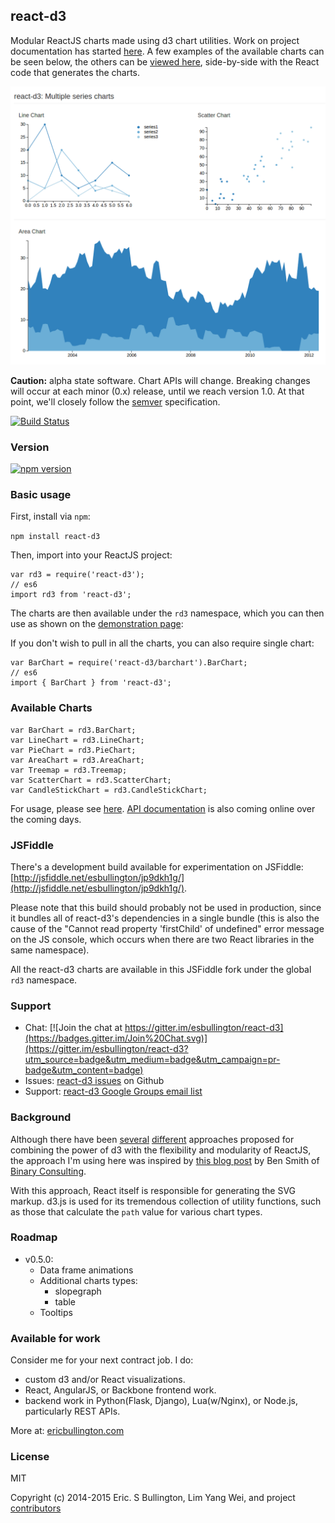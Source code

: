 ## react-d3
Modular ReactJS charts made using d3 chart utilities. Work on project documentation has started [here](https://github.com/esbullington/react-d3/wiki). A few examples of the available charts can be seen below, the others can be [viewed here](https://reactiva.github.io/react-d3-website/), side-by-side with the React code that generates the charts.

![react-d3 chart images](https://raw.githubusercontent.com/esbullington/react-d3-website/gh-pages/img/multiseries.png)

**Caution:**  alpha state software. Chart APIs will change. Breaking changes will occur at each minor (0.x) release, until we reach version 1.0.  At that point, we'll closely follow the [semver](http://semver.org/) specification.

[![Build Status](https://travis-ci.org/esbullington/react-d3.svg?branch=master)](https://travis-ci.org/esbullington/react-d3)

### Version
[![npm version](https://badge.fury.io/js/react-d3.png)](https://www.npmjs.com/package/react-d3)

### Basic usage

First, install via `npm`:

`npm install react-d3`

Then, import into your ReactJS project:

```
var rd3 = require('react-d3');
// es6
import rd3 from 'react-d3';
```

The charts are then available under the `rd3` namespace, which you can then use as shown on the [demonstration page](https://reactiva.github.io/react-d3-website/):

If you don't wish to pull in all the charts, you can also require single chart:

```
var BarChart = require('react-d3/barchart').BarChart;
// es6
import { BarChart } from 'react-d3';
```

### Available Charts

```
var BarChart = rd3.BarChart;
var LineChart = rd3.LineChart;
var PieChart = rd3.PieChart;
var AreaChart = rd3.AreaChart;
var Treemap = rd3.Treemap;
var ScatterChart = rd3.ScatterChart;
var CandleStickChart = rd3.CandleStickChart;
```

For usage, please see [here](https://reactiva.github.io/react-d3-website/).  [API documentation](https://github.com/esbullington/react-d3/wiki/API) is also coming online over the coming days.

### JSFiddle
There's a development build available for experimentation on JSFiddle: [http://jsfiddle.net/esbullington/jp9dkh1g/](http://jsfiddle.net/esbullington/jp9dkh1g/).

Please note that this build should probably not be used in production, since it bundles all of react-d3's dependencies in a single bundle (this is also the cause of the "Cannot read property 'firstChild' of undefined" error message on the JS console, which occurs when there are two React libraries in the same namespace).

All the react-d3 charts are available in this JSFiddle fork under the global `rd3` namespace.

### Support

* Chat: [![Join the chat at https://gitter.im/esbullington/react-d3](https://badges.gitter.im/Join%20Chat.svg)](https://gitter.im/esbullington/react-d3?utm_source=badge&utm_medium=badge&utm_campaign=pr-badge&utm_content=badge)
* Issues: [react-d3 issues](https://github.com/esbullington/react-d3/issues) on Github
* Support: [react-d3 Google Groups email list](https://groups.google.com/forum/#!forum/react-d3)

### Background
Although there have been [several](http://nicolashery.com/integrating-d3js-visualizations-in-a-react-app/) [different](http://bl.ocks.org/milroc/d22bbf92231876505e5d) approaches proposed for combining the power of d3 with the flexibility and modularity of ReactJS, the approach I'm using here was inspired by [this blog post](http://10consulting.com/2014/02/19/d3-plus-reactjs-for-charting/) by Ben Smith of [Binary Consulting](http://10consulting.com/).

With this approach, React itself is responsible for generating the SVG markup.  d3.js is used for its tremendous collection of utility functions, such as those that calculate the `path` value for various chart types.

### Roadmap

* v0.5.0:
  * Data frame animations
  * Additional charts types:
    - slopegraph
    - table
  * Tooltips

### Available for work
Consider me for your next contract job.  I do:
* custom d3 and/or React visualizations.
* React, AngularJS, or Backbone frontend work.
* backend work in Python(Flask, Django), Lua(w/Nginx), or Node.js, particularly REST APIs.

More at: [ericbullington.com](https://ericbullington.com)

### License
MIT

Copyright (c) 2014-2015 Eric. S Bullington, Lim Yang Wei, and project [contributors](https://github.com/esbullington/react-d3/graphs/contributors)
